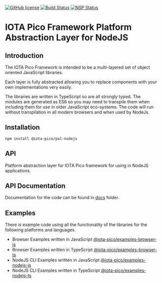 [![GitHub license](https://img.shields.io/badge/license-MIT-blue.svg)](https://raw.githubusercontent.com/iotaeco/iota-pico-pal-nodejs/master/LICENSE) [![Build Status](https://travis-ci.org/iotaeco/iota-pico-pal-nodejs.svg?branch=master)](https://travis-ci.org/iotaeco/iota-pico-pal-nodejs) [![NSP Status](https://nodesecurity.io/orgs/iotaeco/projects/602662bb-bf71-4ba1-96c8-d6ae74085c09/badge)](https://nodesecurity.io/orgs/iotaeco/projects/602662bb-bf71-4ba1-96c8-d6ae74085c09)

# IOTA Pico Framework Platform Abstraction Layer for NodeJS

## Introduction

The IOTA Pico Framework is intended to be a multi-layered set of object oriented JavaScript libraries.

Each layer is fully abstracted allowing you to replace components with your own implementations very easily.

The libraries are written in TypeScript so are all strongly typed. The modules are generated as ES6 so you may need to transpile them when including them for use in older JavaScript eco-systems. The code will run without transpilation in all modern browsers and when used by NodeJs.

## Installation

```shell
npm install @iota-pico/pal-nodejs
```

## API

Platform abstraction layer for IOTA Pico framework for using in NodeJS applications.

## API Documentation

Documentation for the code can be found in [docs](./docs/README.md) folder.

## Examples

There is example code using all the functionality of the libraries for the following platforms and languages.

* Browser Examples written in JavaScript [@iota-pico/examples-browser-js](https://github.com/iotaeco/iota-pico-examples-browser-js)
* Browser Examples written in TypeScript [@iota-pico/examples-browser-ts](https://github.com/iotaeco/iota-pico-examples-browser-ts)
* NodeJS CLI Examples written in JavaScript [@iota-pico/examples-nodejs-js](https://github.com/iotaeco/iota-pico-examples-nodejs-js)
* NodeJS CLI Examples written in TypeScript [@iota-pico/examples-nodejs-ts](https://github.com/iotaeco/iota-pico-examples-nodejs-ts)


